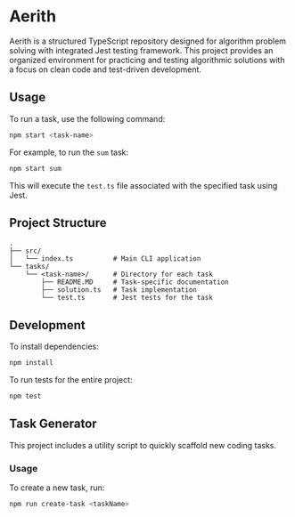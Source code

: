 # Aerith

Aerith is a structured TypeScript repository designed for algorithm problem solving with integrated Jest testing framework. This project provides an organized environment for practicing and testing algorithmic solutions with a focus on clean code and test-driven development.
## Usage

To run a task, use the following command:

```bash
npm start <task-name>
```

For example, to run the `sum` task:

```bash
npm start sum
```

This will execute the `test.ts` file associated with the specified task using Jest.

## Project Structure

```
.
├── src/
│   └── index.ts          # Main CLI application
└── tasks/
    └── <task-name>/      # Directory for each task
        ├── README.MD     # Task-specific documentation
        ├── solution.ts   # Task implementation
        └── test.ts       # Jest tests for the task
```

## Development

To install dependencies:

```bash
npm install
```

To run tests for the entire project:

```bash
npm test
```
## Task Generator

This project includes a utility script to quickly scaffold new coding tasks.

### Usage

To create a new task, run:

```bash
npm run create-task <taskName>
```
